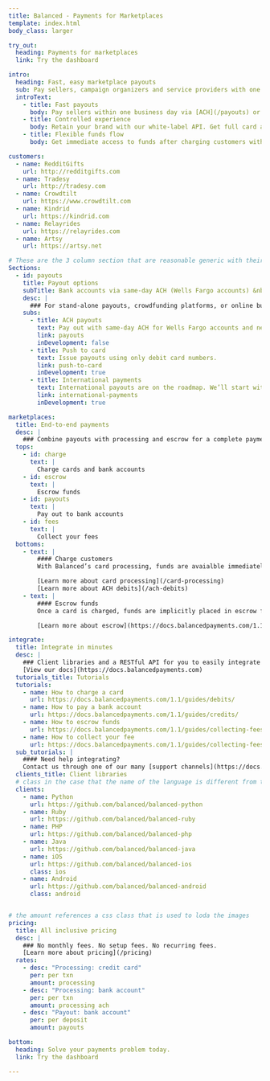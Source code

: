 ```yaml
---
title: Balanced - Payments for Marketplaces
template: index.html
body_class: larger

try_out:
  heading: Payments for marketplaces
  link: Try the dashboard

intro:
  heading: Fast, easy marketplace payouts
  sub: Pay sellers, campaign organizers and service providers with one simple integration.
  introText:
    - title: Fast payouts
      body: Pay sellers within one business day via [ACH](/payouts) or pay out to their debit cards via [push to card](/push-to-card) (coming soon).
    - title: Controlled experience
      body: Retain your brand with our white-label API. Get full card and bank statement descriptor control per transaction.
    - title: Flexible funds flow
      body: Get immediate access to funds after charging customers with Balanced’s [card processing](/card-processing).  Release funds on your time frame.

customers:
  - name: RedditGifts
    url: http://redditgifts.com
  - name: Tradesy
    url: http://tradesy.com
  - name: Crowdtilt
    url: https://www.crowdtilt.com
  - name: Kindrid
    url: https://kindrid.com
  - name: Relayrides
    url: https://relayrides.com
  - name: Artsy
    url: https://artsy.net

# These are the 3 column section that are reasonable generic with their format
Sections:
  - id: payouts
    title: Payout options
    subTitle: Bank accounts via same-day ACH (Wells Fargo accounts) &nbsp;|&nbsp; Bank accounts via next-day ACH (U.S. only)
    desc: |
      ### For stand-alone payouts, crowdfunding platforms, or online businesses connecting buyers and sellers
    subs:
      - title: ACH payouts
        text: Pay out with same-day ACH for Wells Fargo accounts and next business day for other U.S. bank accounts.
        link: payouts
        inDevelopment: false
      - title: Push to card
        text: Issue payouts using only debit card numbers.
        link: push-to-card
        inDevelopment: true
      - title: International payments
        text: International payouts are on the roadmap. We’ll start with foreign currency exchange.
        link: international-payments
        inDevelopment: true

marketplaces:
  title: End-to-end payments
  desc: |
    ### Combine payouts with processing and escrow for a complete payment solution
  tops:
    - id: charge
      text: |
        Charge cards and bank accounts
    - id: escrow
      text: |
        Escrow funds
    - id: payouts
      text: |
        Pay out to bank accounts
    - id: fees
      text: |
        Collect your fees
  bottoms:
    - text: |
        #### Charge customers
        With Balanced’s card processing, funds are avaialble immediately for access. You can also debit your customers’ bank accounts with ACH debits.

        [Learn more about card processing](/card-processing)
        [Learn more about ACH debits](/ach-debits)
    - text: |
        #### Escrow funds
        Once a card is charged, funds are implicitly placed in escrow for as long as you like. You decide when to pay your merchants upon fulfillment of an order or a service.

        [Learn more about escrow](https://docs.balancedpayments.com/1.1/guides/escrow/)

integrate:
  title: Integrate in minutes
  desc: |
    ### Client libraries and a RESTful API for you to easily integrate
    [View our docs](https://docs.balancedpayments.com)
  tutorials_title: Tutorials
  tutorials:
    - name: How to charge a card
      url: https://docs.balancedpayments.com/1.1/guides/debits/
    - name: How to pay a bank account
      url: https://docs.balancedpayments.com/1.1/guides/credits/
    - name: How to escrow funds
      url: https://docs.balancedpayments.com/1.1/guides/collecting-fees/
    - name: How to collect your fee
      url: https://docs.balancedpayments.com/1.1/guides/collecting-fees/#inclusive-fees
  sub_tutorials: |
    #### Need help integrating?
    Contact us through one of our many [support channels](https://docs.balancedpayments.com/1.1/overview/#support).
  clients_title: Client libraries
  # class in the case that the name of the language is different from the css class for the image
  clients:
    - name: Python
      url: https://github.com/balanced/balanced-python
    - name: Ruby
      url: https://github.com/balanced/balanced-ruby
    - name: PHP
      url: https://github.com/balanced/balanced-php
    - name: Java
      url: https://github.com/balanced/balanced-java
    - name: iOS
      url: https://github.com/balanced/balanced-ios
      class: ios
    - name: Android
      url: https://github.com/balanced/balanced-android
      class: android


# the amount references a css class that is used to loda the images
pricing:
  title: All inclusive pricing
  desc: |
    ### No monthly fees. No setup fees. No recurring fees.
    [Learn more about pricing](/pricing)
  rates:
    - desc: "Processing: credit card"
      per: per txn
      amount: processing
    - desc: "Processing: bank account"
      per: per txn
      amount: processing ach
    - desc: "Payout: bank account"
      per: per deposit
      amount: payouts

bottom:
  heading: Solve your payments problem today.
  link: Try the dashboard

---
```

